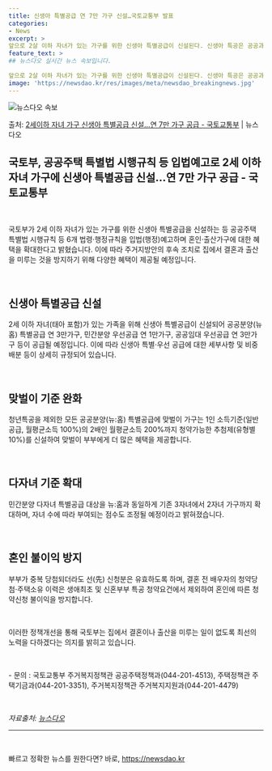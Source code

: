 ```yaml
---
title: 신생아 특별공급 연 7만 가구 신설…국토교통부 발표
categories:
- News
excerpt: >
앞으로 2살 이하 자녀가 있는 가구를 위한 신생아 특별공급이 신설된다. 신생아 특공은 공공과 민간분양, 공공…
feature_text: >
## 뉴스다오 실시간 뉴스 속보입니다.

앞으로 2살 이하 자녀가 있는 가구를 위한 신생아 특별공급이 신설된다. 신생아 특공은 공공과 민간분양, 공공…
image: 'https://newsdao.kr/res/images/meta/newsdao_breakingnews.jpg'
---
```


![뉴스다오 속보](https://newsdao.kr/res/images/meta/newsdao_breakingnews.jpg)

<p>출처: <a href="https://newsdao.kr/2686" rel="dofollow">2세이하 자녀 가구 신생아 특별공급 신설…연 7만 가구 공급 - 국토교통부</a> | 뉴스다오</p>

<h2 data-ke-size="size26">국토부, 공공주택 특별법 시행규칙 등 입법예고로 2세 이하 자녀 가구에 신생아 특별공급 신설…연 7만 가구 공급 - 국토교통부</h2>
<p data-ke-size="size16">&nbsp;</p>
국토부가 2세 이하 자녀가 있는 가구를 위한 신생아 특별공급을 신설하는 등 공공주택 특별법 시행규칙 등 6개 법령·행정규칙을 입법(행정)예고하며 혼인·출산가구에 대한 혜택을 확대한다고 밝혔습니다. 이에 따라 주거지방안의 후속 조치로 집에서 결혼과 출산을 미루는 것을 방지하기 위해 다양한 혜택이 제공될 예정입니다.
<p data-ke-size="size16">&nbsp;</p>

<h2 data-ke-size="size24">신생아 특별공급 신설</h2>
<p data-ke-size="size16">2세 이하 자녀(태아 포함)가 있는 가족을 위해 신생아 특별공급이 신설되어 공공분양(뉴 홈) 특별공급 연 3만가구, 민간분양 우선공급 연 1만가구, 공공임대 우선공급 연 3만가구 등이 공급될 예정입니다. 이에 따라 신생아 특별·우선 공급에 대한 세부사항 및 비중 배분 등이 상세히 규정되어 있습니다.</p>
<p data-ke-size="size16">&nbsp;</p>

<h2 data-ke-size="size24">맞벌이 기준 완화</h2>
<p data-ke-size="size16">청년특공을 제외한 모든 공공분양(뉴:홈) 특별공급에 맞벌이 가구는 1인 소득기준(일반공급, 월평균소득 100%)의 2배인 월평균소득 200%까지 청약가능한 추첨제(유형별 10%)를 신설하여 맞벌이 부부에게 더 많은 혜택을 제공합니다.</p>
<p data-ke-size="size16">&nbsp;</p>

<h2 data-ke-size="size24">다자녀 기준 확대</h2>
<p data-ke-size="size16">민간분양 다자녀 특별공급 대상을 뉴:홈과 동일하게 기존 3자녀에서 2자녀 가구까지 확대하며, 자녀 수에 따라 부여되는 점수도 조정될 예정이라고 밝혀졌습니다.</p>
<p data-ke-size="size16">&nbsp;</p>

<h2 data-ke-size="size24">혼인 불이익 방지</h2>
<p data-ke-size="size16">부부가 중복 당첨되더라도 선(先) 신청분은 유효하도록 하며, 결혼 전 배우자의 청약당첨⋅주택소유 이력은 생애최초 및 신혼부부 특공 청약요건에서 제외하여 혼인에 따른 청약신청 불이익을 방지합니다.</p>
<p data-ke-size="size16">&nbsp;</p>

이러한 정책개선을 통해 국토부는 집에서 결혼이나 출산을 미루는 일이 없도록 최선의 노력을 다하겠다는 의지를 밝히고 있습니다.
<p data-ke-size="size16">&nbsp;</p>
- 문의 : 국토교통부 주거복지정책관 공공주택정책과(044-201-4513), 주택정책관 주택기금과(044-201-3351), 주거복지정책관 주거복지지원과(044-201-4479)
<p data-ke-size="size16">&nbsp;</p>
<em>자료출처: <a href="https://newsdao.kr/2686">뉴스다오</a></em>
<hr>
<p data-ke-size="size16">&nbsp;</p> 

빠르고 정확한 뉴스를 원한다면? 바로, <a href="https://newsdao.kr" rel="dofollow">https://newsdao.kr</a>


    
